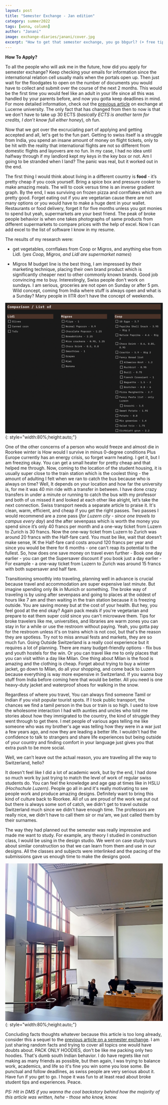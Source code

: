 ```yaml
---
layout: post
title: "Semester Exchange - Jan edition"
category: summer2022
tags: [wona, column]
author: "Janani"
image: exchange-diaries/janani/cover.jpg
excerpt: "How to get that semester exchange, you go bbgurl? (+ free tips on surviving as a broke person in Europe)"
---
```


**How To Apply?**

To all the people who will ask me in the future, how did you apply for semester exchange?  Keep checking your emails for information since the international  relation cell usually mails when the portals open up. Then just wait for the floodgates to open on the number of documents you would have to collect and submit over the course of the next 2 months. This would be the first time you would feel like an adult in your life since all this was handled by your parents before, and now you gotta keep deadlines in mind. For more detailed information, check out the [previous article](http://watchout.iitr.ac.in/2017/03/exchange-diaries-switzerland) on exchange at Lucerne university. The only fact that has changed from then to now is that we don't have to take up 30 ECTS (_basically ECTS is another term for credits, I don’t know full either honey_), oh fun.

Now that we got over the excruciating part of applying and getting accepted and all, let's get to the fun part. Getting to swiss itself is a struggle from India, you spend an insane amount of money on flight tickets, only to be hit with the reality that international flights are not so different from domestic flights and layovers are no fun. In my case, I had no idea until halfway through if my landlord kept my keys in the key box or not. Am I going to be stranded when I land? The panic was real, but it worked out in the end.

The first thing I would think about living in a different country is **food** - it’s pretty cheap if you cook yourself. Bring a spice box and pressure cooker to make amazing meals. The will to cook versus time is an inverse gradient graph. By the end, I was surviving on frozen pizza and cornflakes which are pretty good. Forget eating out if you are vegetarian cause there are not many options or you would have to make a huge dent in your wallet. Restaurants or food delivery, forget it for five months unless you got monies to spend but yeah, supermarkets are your best friend. The peak of broke people behavior is when one takes photographs of same products from different supermarkets to compare prices with the help of excel. Now I can add excel to the list of software I know in my resume. 

The results of my research were:

- get vegetables, cornflakes from Coop or Migros, and anything else from Lidl. (_yes Coop, Migros, and Lidl are supermarket names_)

- Migros M budget line is the best thing, I am impressed by their marketing technique, placing their own brand product which is significantly cheaper next to other commonly known brands. Good job convincing me to buy. Interestingly, Swiss people don't work on sundays. I am serious, groceries are not open on Sunday or after 5 pm. Wild concept, coming from India where stuff is always open and what is a Sunday? Many people in IITR don't have the concept of weekends.

![pic](/images/posts/exchange-diaries/janani/1.png){: style="width:80%;height:auto;"}

One of the other concerns of a person who would freeze and almost die in Roorkee winter is How would I survive in minus 0-degree conditions Plus Europe currently has an energy crisis, so forget warm heating. I get it, but I am freezing okay. You can get a small heater for pretty cheap and that helped me through. Now, coming to the location of the student housing, it is usually super close to the train station which is the coolest thing - the amount of adulting I felt when we ran to catch the bus because who is always on time? Well, It depends on your location and how far the university is, for me it was 40 min ride with a transfer in between. I have done crazy transfers in under a minute or running to catch the bus with my professor and both of us missed it and looked at each other like alright, let’s take the next connection. Swiss transport needs a separate article to praise it. It's clean, warm, efficient, and cheap if you get the right passes. Two passes I would recommend are a zone pass (_for Luzern city - since one travels to campus every day_) and the after sevenpass which is worth the money you spend since it’s only 40 francs per month and a one-way ticket from Luzern to Zurich is 30 francs. Now the one-way ticket from Luzern to Zurich was around 20 francs with the Half-fare card. You must be like, wait that doesn’t make sense, IK the Half-fare card costs around 120 francs per year and since you would be there for 6 months - one can't reap its potential to the fullest. So, how does one save money on travel even further - Book one day earlier - you can get the Supersaver discount if you book just a day earlier - For example - a one-way ticket from Luzern to Zurich was around 15 francs with both supersaver and half fare.

Transitioning smoothly into traveling, planning well in advance is crucial because travel and accommodation are super expensive last minute. But imagine spending only 8k in Munich or something. The broke way of traveling is by using after sevenpass and going to places at the oddest of hours like 7 am and then waiting in the train station because it is freezing outside. You are saving money but at the cost of your health. But hey, you feel good at the end okay? Again pack meals if you're vegetarian and prepare to eat them super cold since you can't microwave them. Tips for broke travelers like me, universities, and libraries are warm zones you can stay in for a while or use the restroom without paying. Yeah, you gotta pay for the restroom unless it's on trains which is not cool, but that's the reason they are spotless. Try not to miss annual fests and markets, they are so much fun. Going Outside Switzerland is a really cool experience but it requires a lot of planning. There are many budget-friendly options - flix bus and youth hostels for the win. Or you can travel like me to only places that you can visit within a day like Milan. One thing about Milan is the food is amazing and the clothing is cheap. Forget about trying to buy a winter jacket, go down to Milan, do all your shopping, and come back to Luzern because everything is way more expensive in Switzerland. If you wanna buy stuff from India before coming here that would be better. All you need is one heavy-duty jacket and waterproof shoes for walking in the snow.

Regardless of where you travel, You can always find someone Tamil or Indian if you visit popular tourist spots. If I took public transport, the chances we find a tamil person in the bus or train is so high. I used to love the wholesome interaction I had with aunties and uncles who told me stories about how they immigrated to the country, the kind of struggle they went through to get there. I met people of various ages telling me like someone who was my brother's age was telling how they were in a war just a few years ago, and now they are leading a better life. I wouldn't had the confidence to talk to strangers and share life experiences but being outside of your country and finding comfort in your language just gives you that extra push to be more social. 

Well, we can’t leave out the actual reason, you are traveling all the way to Switzerland, hello?

It doesn't feel like I did a lot of academic work, but by the end, I had done so much work by just trying to match the level of work of regular swiss students do. You can feel the knowledge and age gap at times like in HSLU _(Hochschule Luzern)_. People go all in and it's really motivating to see people work and produce amazing designs. Definitely want to bring this kind of culture back to Roorkee. All of us are proud of the work we put out but there is always some sort of catch, we didn't get to travel outside Switzerland much since we didn't have enough time. The professors are really nice, we didn't have to call them sir or ma'am, we just called them by their surnames.

The way they had planned out the semester was really impressive and made me want to study. For example, any theory I studied in construction class, I would be using in the design studio. We went on case study tours about similar construction so that we can learn from them and use in our designs. All the classes and subjects were interlinked and the pacing of the submissions gave us enough time to make the designs good.

![pic](/images/posts/exchange-diaries/janani/2.jpg){: style="width:80%;height:auto;"}

Concluding facts thoughts whatever because this article is too long already, consider this a sequel to the [previous article on a semester exchange](http://watchout.iitr.ac.in/2017/03/exchange-diaries-switzerland). I am just sharing random facts and trying to cover all topics one would have doubts about. PACK ONLY HOODIES, don't be like me packing only two hoodies. That's dumb south Indian behavior. I do have regrets like not making as many friends as possible, but then again, I was trying to balance work, academics, and life so it's fine you win some you lose some. Be punctual and follow deadlines, as swiss people are very serious about it. Have fun if you get to go. I hope it was fun to at least read about broke student tips and experiences. Peace.

_PS: Hit in DMS if you wanna the cool backstory behind how the majority of this article was written, hehe - those who know, know._
